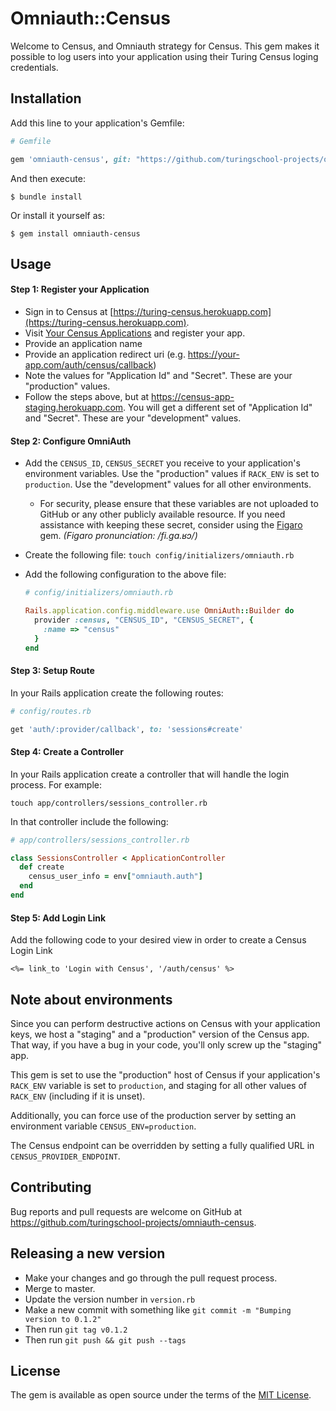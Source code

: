 # Omniauth::Census

Welcome to Census, and Omniauth strategy for Census. This gem makes it possible
to log users into your application using their Turing Census loging
credentials.

## Installation

Add this line to your application's Gemfile:

```ruby
# Gemfile

gem 'omniauth-census', git: "https://github.com/turingschool-projects/omniauth-census"
```

And then execute:

    $ bundle install

Or install it yourself as:

    $ gem install omniauth-census

## Usage

#### Step 1: Register your Application

*   Sign in to Census at [https://turing-census.herokuapp.com](https://turing-census.herokuapp.com).  
*   Visit [Your Census Applications](https://turing-census.herokuapp.com/oauth/applications) and register your app.
*   Provide an application name
*   Provide an application redirect uri (e.g. https://your-app.com/auth/census/callback)
*   Note the values for "Application Id" and "Secret". These are your "production" values.
*   Follow the steps above, but at <https://census-app-staging.herokuapp.com>. You will get a different set of "Application Id" and "Secret". These are your "development" values.


#### Step 2: Configure OmniAuth

*   Add the `CENSUS_ID`, `CENSUS_SECRET` you receive to your application's environment variables. Use the "production" values if `RACK_ENV` is set to `production`. Use the "development" values for all other environments.
    *   For security, please ensure that these variables are not uploaded to GitHub or any other publicly available resource. If you need assistance with keeping these secret, consider using the [Figaro](https://github.com/laserlemon/figaro) gem. _(Figaro pronunciation: /fi.ɡa.ʁɔ/)_

*   Create the following file:
    `touch config/initializers/omniauth.rb`

*   Add the following configuration to the above file:
    ```ruby
    # config/initializers/omniauth.rb

    Rails.application.config.middleware.use OmniAuth::Builder do
      provider :census, "CENSUS_ID", "CENSUS_SECRET", {
        :name => "census"
      }
    end
    ```

#### Step 3: Setup Route
In your Rails application create the following routes:
```ruby
# config/routes.rb

get 'auth/:provider/callback', to: 'sessions#create'
```
#### Step 4: Create a Controller
In your Rails application create a controller that will handle the login process. For example:

`touch app/controllers/sessions_controller.rb`

In that controller include the following:

```ruby
# app/controllers/sessions_controller.rb

class SessionsController < ApplicationController
  def create
    census_user_info = env["omniauth.auth"]
  end
end
```

#### Step 5: Add Login Link

Add the following code to your desired view in order to create a Census Login
Link

`<%= link_to 'Login with Census', '/auth/census' %>`

## Note about environments

Since you can perform destructive actions on Census with your application keys,
we host a "staging" and a "production" version of the Census app. That way, if
you have a bug in your code, you'll only screw up the "staging" app.

This gem is set to use the "production" host of Census if your application's
`RACK_ENV` variable is set to `production`, and staging for all other values of
`RACK_ENV` (including if it is unset).

Additionally, you can force use of the production server by setting an
environment variable `CENSUS_ENV=production`.

The Census endpoint can be overridden by setting a fully qualified URL in
`CENSUS_PROVIDER_ENDPOINT`.

## Contributing

Bug reports and pull requests are welcome on GitHub at
https://github.com/turingschool-projects/omniauth-census.

## Releasing a new version

* Make your changes and go through the pull request process.
* Merge to master.
* Update the version number in `version.rb`
* Make a new commit with something like `git commit -m "Bumping version to 0.1.2"`
* Then run `git tag v0.1.2`
* Then run `git push && git push --tags`

## License

The gem is available as open source under the terms of the [MIT
License](http://opensource.org/licenses/MIT).
